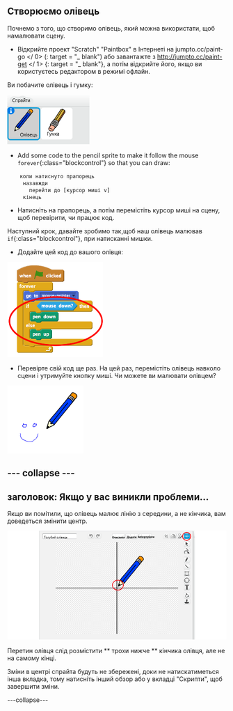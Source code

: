 ## Створюємо олівець

Почнемо з того, що створимо олівець, який можна використати, щоб намалювати сцену.

+ Відкрийте проект "Scratch" "Paintbox" в Інтернеті на  jumpto.cc/paint-go </ 0> (: target = "_ blank") або завантажте з  http://jumpto.cc/paint-get </ 1> {: target = "_ blank"}, а потім відкрийте його, якщо ви користуєтесь редактором в режимі офлайн.</li> </ul> 
    
    Ви побачите олівець і гумку:
    
    ![скріншот](images/paint-starter.png)
    
    + Add some code to the pencil sprite to make it follow the mouse `forever`{:class="blockcontrol"} so that you can draw:
    
    ```blocks
        коли натиснуто прапорець
         назавжди
           перейти до [курсор миші v]
         кінець
    ```
    
    + Натисніть на прапорець, а потім перемістіть курсор миші на сцену, щоб перевірити, чи працює код.
    
    Наступний крок, давайте зробимо так,щоб наш олівець малював `if`{:class="blockcontrol"}, при натисканні мишки.
    
    + Додайте цей код до вашого олівця:
    
    ![скріншот](images/paint-pencil-draw-code.png)
    
    + Перевірте свій код ще раз. На цей раз, перемістіть олівець навколо сцени і утримуйте кнопку миші. Чи можете ви малювати олівцем?
    
    ![скріншот](images/paint-draw.png)
    
    ## \--- collapse \---
    
    ## заголовок: Якщо у вас виникли проблеми...
    
    Якщо ви помітили, що олівець малює лінію з середини, а не кінчика, вам доведеться змінити центр.
    
    ![Costume center](images/costume-center.png)
    
    Перетин олівця слід розмістити ** трохи нижче ** кінчика олівця, але не на самому кінці.
    
    Зміни в центрі спрайта будуть не збережені, доки не натискатиметься інша вкладка, тому натисніть інший обзор або у вкладці "Скрипти", щоб завершити зміни.
    
    \---collapse\---